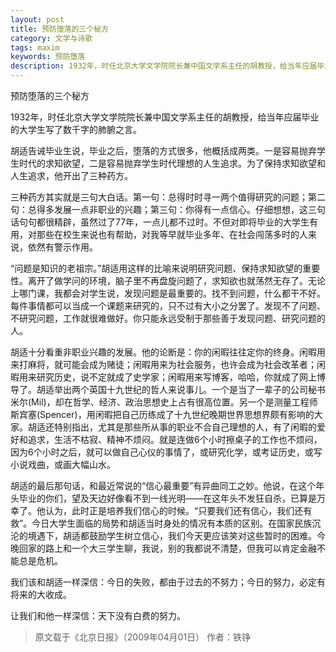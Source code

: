 ```yaml
---
layout: post
title: 预防堕落的三个秘方
category: 文学与诗歌
tags: maxim
keywords: 预防堕落
description: 1932年，时任北京大学文学院院长兼中国文学系主任的胡教授，给当年应届毕业的大学生写了数千字的肺腑之言
---
```


预防堕落的三个秘方

1932年，时任北京大学文学院院长兼中国文学系主任的胡教授，给当年应届毕业的大学生写了数千字的肺腑之言。

胡适告诫毕业生说，毕业之后，堕落的方式很多，他概括成两类。一是容易抛弃学生时代的求知欲望，二是容易抛弃学生时代理想的人生追求。为了保持求知欲望和人生追求，他开出了三种药方。

三种药方其实就是三句大白话。第一句：总得时时寻一两个值得研究的问题；第二句：总得多发展一点非职业的兴趣；第三句：你得有一点信心。仔细想想，这三句话句句都很精辟，虽然过了77年，一点儿都不过时。不但对即将毕业的大学生有用，对那些在校生来说也有帮助，对我等早就毕业多年、在社会闯荡多时的人来说，依然有警示作用。

“问题是知识的老祖宗。”胡适用这样的比喻来说明研究问题、保持求知欲望的重要性。离开了做学问的环境，脑子里不再盘旋问题了，求知欲也就荡然无存了。无论上哪门课，我都会对学生说，发现问题是最重要的。找不到问题，什么都干不好。每件事情都可以当成一个课题来研究的，只不过有大小之分罢了。发现不了问题、不研究问题，工作就很难做好。你只能永远受制于那些善于发现问题、研究问题的人。

胡适十分看重非职业兴趣的发展。他的论断是：你的闲暇往往定你的终身。闲暇用来打麻将，就可能会成为赌徒；闲暇用来为社会服务，也许会成为社会改革者；闲暇用来研究历史，说不定就成了史学家；闲暇用来写博客，哈哈，你就成了网上博导了。胡适举出两个英国十九世纪的哲人来说事儿。一个是当了一辈子的公司秘书米尔(Mil)，却在哲学、经济、政治思想史上占有很高位置。另一个是测量工程师斯宾塞(Spencer)，用闲暇把自己历练成了十九世纪晚期世界思想界颇有影响的大家。胡适还特别指出，尤其是那些所从事的职业不合自己理想的人，有了闲暇的爱好和追求，生活不枯寂、精神不烦闷。就是连做6个小时擦桌子的工作也不烦闷，因为6个小时之后，就可以做自己心仪的事情了，或研究化学，或考证历史，或写小说戏曲，或画大幅山水。

胡适的最后那句话，和最近常说的“信心最重要”有异曲同工之妙。他说，在这个年头毕业的你们，望及天边好像看不到一线光明——在这年头不发狂自杀，已算是万幸了。他认为，此时正是培养我们信心的时候。“只要我们还有信心，我们还有救”。今日大学生面临的局势和胡适当时身处的情况有本质的区别。在国家民族沉沦的境遇下，胡适都鼓励学生树立信心，我们今天更应该笑对这些暂时的困难。今晚回家的路上和一个大三学生聊，我说，别的我都说不清楚，但我可以肯定金融不能总是危机。

我们该和胡适一样深信：今日的失败，都由于过去的不努力；今日的努力，必定有将来的大收成。

让我们和他一样深信：天下没有白费的努力。


> 原文载于《北京日报》（2009年04月01日） 作者：铁铮
